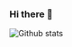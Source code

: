 ### Hi there 👋

![Github stats](https://github-readme-stats.vercel.app/api?username=alldeads&show_icons=true)
